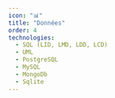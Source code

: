```yaml
---
icon: "📊"
title: "Données"
order: 4
technologies:
  - SQL (LID, LMD, LDD, LCD)
  - UML
  - PostgreSQL
  - MySQL
  - MongoDb
  - Sqlite
---
```

